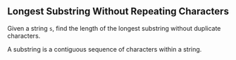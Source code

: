 ## Longest Substring Without Repeating Characters

Given a string `s`, find the length of the longest substring without duplicate characters.

A substring is a contiguous sequence of characters within a string.

